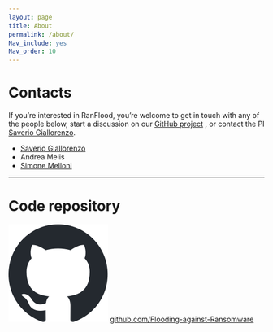 ```yaml
---
layout: page
title: About
permalink: /about/
Nav_include: yes
Nav_order: 10
---
```


# Contacts

If you’re interested in RanFlood, you’re welcome to get in touch with any of the people below, start a discussion on our [GitHub project](https://github.com/Flooding-against-Ransomware) , or contact the PI [Saverio Giallorenzo](https://www.saveriogiallorenzo.com/).


- [Saverio Giallorenzo](https://www.saveriogiallorenzo.com/)
- Andrea Melis
- [Simone Melloni](https://scholar.google.com/citations?user=F4-_jnwAAAAJ&hl=en)


---  


# Code repository
![Logo Github](/images/github.svg)
[github.com/Flooding-against-Ransomware](https://github.com/Flooding-against-Ransomware)
